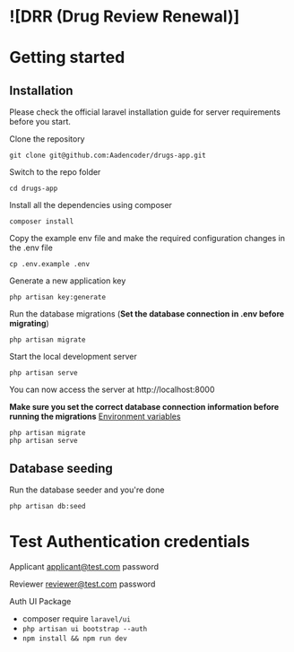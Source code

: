 # ![DRR (Drug Review Renewal)]

# Getting started

## Installation

Please check the official laravel installation guide for server requirements before you start. 

Clone the repository

    git clone git@github.com:Aadencoder/drugs-app.git

Switch to the repo folder

    cd drugs-app

Install all the dependencies using composer

    composer install

Copy the example env file and make the required configuration changes in the .env file

    cp .env.example .env

Generate a new application key

    php artisan key:generate


Run the database migrations (**Set the database connection in .env before migrating**)

    php artisan migrate


Start the local development server

    php artisan serve

You can now access the server at http://localhost:8000

**Make sure you set the correct database connection information before running the migrations** [Environment variables](#environment-variables)

    php artisan migrate
    php artisan serve

## Database seeding


Run the database seeder and you're done

    php artisan db:seed


# Test Authentication credentials
 
Applicant 
applicant@test.com
password

Reviewer
reviewer@test.com
password


Auth UI Package
- composer require `laravel/ui`
- `php artisan ui bootstrap --auth`
- `npm install && npm run dev`